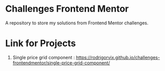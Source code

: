 # Challenges Frontend Mentor

 A repository to store my solutions from Frontend Mentor challenges.

# Link for Projects

1. Single price grid component : https://rodrigorvix.github.io/challenges-frontendmentor/single-price-grid-component/
